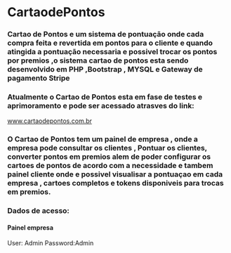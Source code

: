 # CartaodePontos

### Cartao de Pontos e um sistema de pontuação onde  cada compra feita e revertida em pontos para o cliente e quando atingida a pontuação necessaria e possivel trocar os pontos por premios ,o sistema cartao de pontos esta sendo desenvolvido em PHP ,Bootstrap , MYSQL e Gateway de pagamento Stripe 


 ### Atualmente o Cartao de Pontos esta em fase de testes e aprimoramento e  pode ser acessado atrasves do link:
www.cartaodepontos.com.br

### O Cartao de Pontos tem um painel de empresa , onde a empresa pode consultar os clientes , Pontuar os clientes, converter pontos em premios alem de poder configurar os cartoes de pontos de acordo com a necessidade e tambem painel cliente onde e possivel visualisar a pontuaçao em cada empresa , cartoes completos e tokens disponiveis para trocas em premios.

### Dados de acesso:
#### Painel empresa
User: Admin
Password:Admin
 
